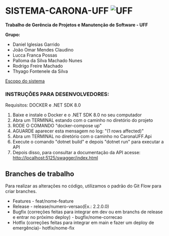 # SISTEMA-CARONA-UFF ![UFF](https://www.uff.br/sites/default/files/imagens-das-paginas/logo-uff-branco-site_0.png)
<p><strong>Trabalho de Gerência de Projetos e Manutenção de Software - UFF</strong></p>

<p><strong>Grupo:</strong></p>
<ul>
    <li>Daniel Iglesias Garrido</li>
    <li>João Omar Mendes Claudino</li>
    <li>Lucca Franca Possas</li>
    <li>Palloma da Silva Machado Nunes</li>
    <li>Rodrigo Freire Machado</li>
    <li>Thyago Fontenele da Silva</li>
</ul>
<a href="https://leomurta.github.io/courses/es2/trabalho_carona.pdf">Escopo do sistema</a>
<br />

<h3> INSTRUÇÕES PARA DESENVOLVEDORES:</h3>
<p>Requisitos: DOCKER e .NET SDK 8.0</p>
<ol>
    <li>Baixe e instale o Docker e o .NET SDK 8.0 no seu computador</li>
    <li>Abra um TERMINAL estando com o caminho no diretório do projeto</li>
    <li>RODE O COMANDO "docker-compose up"</li>
    <li>AGUARDE aparecer esta mensagem no log: "(1 rows affected)"</li>
    <li>Abra um TERMINAL no diretório com o caminho no CaronaUFF.Api</li>
    <li>Execute o comando "dotnet build" e depois "dotnet run" para executar a API</li>
    <li>Depois disso, para consultar a documentação da API acesse: <a href="http://localhost:5125/swagger/index.html">http://localhost:5125/swagger/index.html</a></li>
</ol>

<h2>Branches de trabalho</h2>
<p>Para realizar as alterações no código, utilizamos o padrão do Git Flow para criar branches.</p>
<ul>
    <li>Features - feat/nome-feature</li>
    <li>Release - release/numero-versao(Ex.: 2.2.0.0)</li>
    <li>Bugfix (correções feitas para integrar em dev ou em branchs de release e entrar no próximo deploy) - bugfix/nome-correcao</li>
    <li>Hotfix (correções feitas para integrar em main e fazer um deploy de emergência)- hotfix/nome-fix</li>
</ul>



